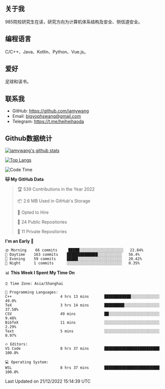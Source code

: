 ## 关于我

985院校研究生在读，研究方向为计算机体系结构及安全、侧信道安全。

## 编程语言

C/C++、Java、Kotlin、Python、Vue.js。

## 爱好

足球和读书。

## 联系我

- GitHub: https://github.com/iamywang
- Email: bigyophswang@gmail.com
- Telegram: https://t.me/heiheihaoda

## Github数据统计

[![iamywang's github stats](https://github-readme-stats.vercel.app/api?username=iamywang&count_private=true&show_icons=true)]()

[![Top Langs](https://github-readme-stats.vercel.app/api/top-langs/?username=iamywang&layout=compact)]()

<!--START_SECTION:waka-->
![Code Time](http://img.shields.io/badge/Code%20Time-640%20hrs%2016%20mins-blue)

**🐱 My GitHub Data** 

> 🏆 539 Contributions in the Year 2022
 > 
> 📦 2.6 MB Used in GitHub's Storage 
 > 
> 💼 Opted to Hire
 > 
> 📜 24 Public Repositories 
 > 
> 🔑 11 Private Repositories  
 > 
**I'm an Early 🐤** 

```text
🌞 Morning    66 commits     █████░░░░░░░░░░░░░░░░░░░░   22.84% 
🌆 Daytime    163 commits    ██████████████░░░░░░░░░░░   56.4% 
🌃 Evening    59 commits     █████░░░░░░░░░░░░░░░░░░░░   20.42% 
🌙 Night      1 commits      ░░░░░░░░░░░░░░░░░░░░░░░░░   0.35%

```


📊 **This Week I Spent My Time On** 

```text
⌚︎ Time Zone: Asia/Shanghai

💬 Programming Languages: 
C++                      4 hrs 13 mins       ████████████░░░░░░░░░░░░░   49.0% 
TeX                      3 hrs 14 mins       █████████░░░░░░░░░░░░░░░░   37.58% 
CSV                      49 mins             ██░░░░░░░░░░░░░░░░░░░░░░░   9.48% 
BibTeX                   11 mins             ░░░░░░░░░░░░░░░░░░░░░░░░░   2.29% 
Text                     5 mins              ░░░░░░░░░░░░░░░░░░░░░░░░░   0.97%

🔥 Editors: 
VS Code                  8 hrs 37 mins       █████████████████████████   100.0%

💻 Operating System: 
WSL                      8 hrs 37 mins       █████████████████████████   100.0%

```


 Last Updated on 21/12/2022 15:14:39 UTC
<!--END_SECTION:waka-->

